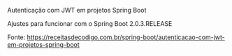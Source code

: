 Autenticação com JWT em projetos Spring Boot

Ajustes para funcionar com o Spring Boot 2.0.3.RELEASE

Fonte: https://receitasdecodigo.com.br/spring-boot/autenticacao-com-jwt-em-projetos-spring-boot
